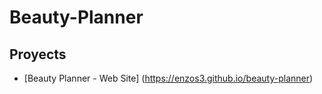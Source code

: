 # Beauty-Planner

## Proyects

- [Beauty Planner - Web Site] (https://enzos3.github.io/beauty-planner)
